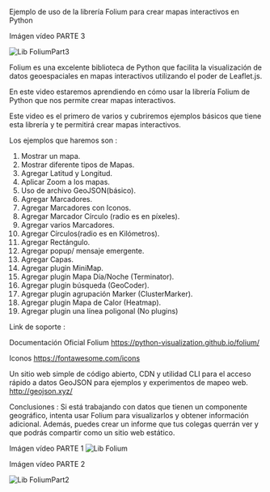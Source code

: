 Ejemplo de uso de la librería Folium para crear mapas interactivos en Python

Imágen vídeo PARTE 3

![Lib FoliumPart3](https://user-images.githubusercontent.com/7143758/229391971-04a23765-64e5-4358-8d74-eebc5c580189.png)


Folium es una excelente biblioteca de Python que facilita la visualización de datos geoespaciales en mapas interactivos utilizando el poder de Leaflet.js.

En este video estaremos aprendiendo en cómo usar la librería Folium de Python que nos permite crear mapas interactivos. 

Este video es el primero de varios y cubriremos ejemplos básicos que tiene esta librería y te permitirá crear mapas interactivos.

Los ejemplos que haremos son :

<ol>
  <li>Mostrar un mapa.</li>
  <li>Mostrar diferente tipos de Mapas.</li>
  <li>Agregar Latitud y Longitud.</li>
  <li>Aplicar Zoom a los mapas.</li>
  <li>Uso de archivo GeoJSON(básico).</li>
  <li>Agregar Marcadores.</li>
  <li>Agregar Marcadores con Iconos.</li>
  <li>Agregar Marcador Círculo (radio es en píxeles).</li>
  <li>Agregar varios Marcadores.</li>
  <li>Agregar Círculos(radio es en Kilómetros).</li>
  <li>Agregar Rectángulo.</li>
  <li>Agregar popup/ mensaje emergente.</li>
  <li>Agregar Capas.</li>
  <li>Agregar plugin MiniMap.</li>
  <li>Agregar plugin Mapa Día/Noche (Terminator).</li>
  <li>Agregar plugin búsqueda (GeoCoder).</li>
  <li>Agregar plugin agrupación Marker (ClusterMarker).</li>
  <li>Agregar plugin Mapa de Calor (Heatmap).</li>
  <li>Agregar plugin una línea poligonal (No plugins)</li>

</ol>
Link de soporte :

Documentación Oficial Folium
https://python-visualization.github.io/folium/

Iconos
https://fontawesome.com/icons

Un sitio web simple de código abierto, CDN y utilidad CLI para el acceso rápido a datos GeoJSON para ejemplos y experimentos de mapeo web.
http://geojson.xyz/


Conclusiones :
Si está trabajando con datos que tienen un componente geográfico, intenta usar Folium para visualizarlos y obtener información adicional. Además, 
puedes crear un informe que tus colegas querrán ver y que podrás compartir como un sitio web estático.

Imágen vídeo PARTE 1
![Lib Folium](https://user-images.githubusercontent.com/7143758/226186697-b8097b60-de77-4a91-ab70-2a0b80fdc0e1.png)

Imágen vídeo PARTE 2

![Lib FoliumPart2](https://user-images.githubusercontent.com/7143758/226186977-d0d543a3-71c4-491e-a3f0-4f521d386838.png)
